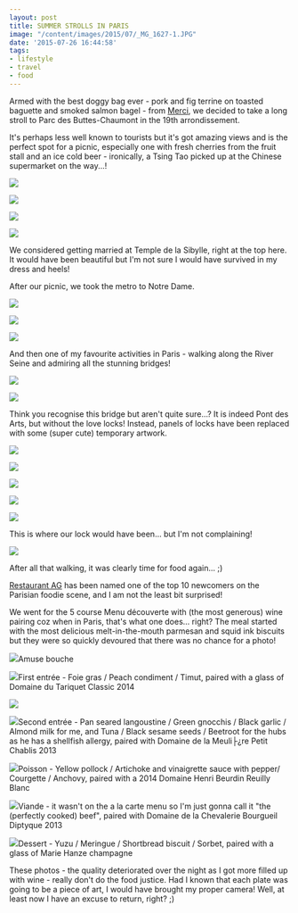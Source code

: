 ```yaml
---
layout: post
title: SUMMER STROLLS IN PARIS
image: "/content/images/2015/07/_MG_1627-1.JPG"
date: '2015-07-26 16:44:58'
tags:
- lifestyle
- travel
- food
---
```


Armed with the best doggy bag ever - pork and fig terrine on toasted baguette and smoked salmon bagel - from <a href="http://www.lingyeungb.com/merci-paris/" target="_blank">Merci</a>, we decided to take a long stroll to Parc des Buttes-Chaumont in the 19th arrondissement. 

It's perhaps less well known to tourists but it's got amazing views and is the perfect spot for a picnic, especially one with fresh cherries from the fruit stall and an ice cold beer - ironically, a Tsing Tao picked up at the Chinese supermarket on the way...!

![](/content/images/2015/07/_MG_1576.JPG)

![](/content/images/2015/07/_MG_1580.JPG)

![](/content/images/2015/07/_MG_1582.JPG)

![](/content/images/2015/07/_MG_1588.JPG)

We considered getting married at Temple de la Sibylle, right at the top here. It would have been beautiful but I'm not sure I would have survived in my dress and heels!

After our picnic, we took the metro to Notre Dame.

![](/content/images/2015/07/_MG_1600.JPG)

![](/content/images/2015/07/_MG_1595.JPG)

![](/content/images/2015/07/_MG_1598.JPG)

And then one of my favourite activities in Paris - walking along the River Seine and admiring all the stunning bridges!

![](/content/images/2015/07/_MG_1629.JPG)

![](/content/images/2015/07/_MG_1610.JPG)

Think you recognise this bridge but aren't quite sure...? It is indeed Pont des Arts, but without the love locks! Instead, panels of locks have been replaced with some (super cute) temporary artwork.

![](/content/images/2015/07/_MG_1614.JPG)

![](/content/images/2015/07/_MG_1624.JPG)

![](/content/images/2015/07/_MG_1627.JPG)

![](/content/images/2015/07/_MG_1625.JPG)

![](/content/images/2015/07/_MG_1628.JPG)

This is where our lock would have been... but I'm not complaining!

![](/content/images/2015/07/_MG_1615.JPG)

After all that walking, it was clearly time for food again... ;) 

<a href="http://www.ag-restaurant.fr/" target="_blank">Restaurant AG</a> has been named one of the top 10 newcomers on the Parisian foodie scene, and I am not the least bit surprised! 

We went for the 5 course Menu découverte with (the most generous) wine pairing coz when in Paris, that's what one does... right? The meal started with the most delicious melt-in-the-mouth parmesan and squid ink biscuits but they were so quickly devoured that there was no chance for a photo!

![](/content/images/2015/07/IMG_1222.JPG)Amuse bouche

![](/content/images/2015/07/IMG_1223.JPG)First entrée - Foie gras / Peach condiment / Timut, paired with a glass of Domaine du Tariquet Classic 2014

![](/content/images/2015/07/IMG_1225.JPG)

![](/content/images/2015/07/IMG_1226.JPG)Second entrée - Pan seared langoustine / Green gnocchis / Black garlic / Almond milk for me, and Tuna / Black sesame seeds / Beetroot for the hubs as he has a shellfish allergy, paired with Domaine de la Meuli├¿re Petit Chablis 2013

![](/content/images/2015/07/IMG_1230.JPG)Poisson - Yellow pollock / Artichoke and vinaigrette sauce with pepper/ Courgette / Anchovy, paired with a 2014 Domaine Henri Beurdin Reuilly Blanc

![](/content/images/2015/07/IMG_1232.JPG)Viande - it wasn't on the a la carte menu so I'm just gonna call it "the (perfectly cooked) beef", paired with Domaine de la Chevalerie Bourgueil Diptyque 2013 

![](/content/images/2015/07/IMG_1234.JPG)Dessert - Yuzu / Meringue / Shortbread biscuit / Sorbet, paired with a glass of Marie Hanze champagne

These photos - the quality deteriorated over the night as I got more filled up with wine - really don't do the food justice. Had I known that each plate was going to be a piece of art, I would have brought my proper camera! Well, at least now I have an excuse to return, right? ;)
